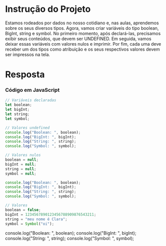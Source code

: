 # **Instrução do Projeto**
Estamos rodeados por dados no nosso cotidiano e, nas aulas, aprendemos sobre os seus diversos tipos. Agora, vamos criar variáveis do tipo boolean, BigInt, string e symbol. No primeiro momento, após declará-las, precisamos exibir seus conteúdos, que devem ser UNDEFINED. Em seguida, vamos deixar essas variáveis com valores nulos e imprimir. Por fim, cada uma deve receber um dos tipos como atribuição e os seus respectivos valores devem ser impressos na tela.


# **Resposta**

### Código em JavaScript

```javascript
// Variáveis declaradas
let boolean;
let bigInt;
let string;
let symbol;

// Valores undefined
console.log("Boolean: ", boolean);
console.log("BigInt: ", bigInt);
console.log("String: ", string);
console.log("Symbol: ", symbol);

// Valores nulos
boolean = null;
bigInt = null;
string = null;
symbol = null;

console.log("Boolean: ", boolean);
console.log("BigInt: ", bigInt);
console.log("String: ", string);
console.log("Symbol: ", symbol);

// Valores
boolean = false;
bigInt = 1234567890123456788909876543211;
string = "meu nome é Clara";
symbol = Symbol("oi");
```

console.log("Boolean: ", boolean);
console.log("BigInt: ", bigInt);
console.log("String: ", string);
console.log("Symbol: ", symbol);


